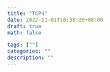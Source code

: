 ```yaml
---
title: "TCP4"
date: 2022-11-01T16:38:20+08:00
draft: true
math: false

tags: [""]
categories: ""
description: ""
---
```


